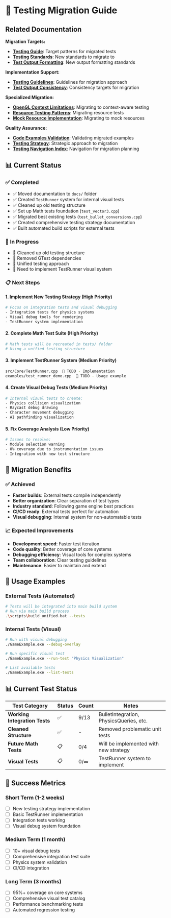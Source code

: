 # 🔄 Testing Migration Guide

## Related Documentation

**Migration Targets:**

- **[Testing Guide](testing-guide.md)**: Target patterns for migrated tests
- **[Testing Standards](testing-standards.md)**: New standards to migrate to
- **[Test Output Formatting](testing-output-formatting.md)**: New output formatting standards

**Implementation Support:**

- **[Testing Guidelines](testing-guidelines.md)**: Guidelines for migration approach
- **[Test Output Consistency](testing-output-consistency-guide.md)**: Consistency targets for migration

**Specialized Migration:**

- **[OpenGL Context Limitations](testing-opengl-limitations.md)**: Migrating to context-aware testing
- **[Resource Testing Patterns](testing-resource-patterns.md)**: Migrating resource tests
- **[Mock Resource Implementation](testing-mock-resources.md)**: Migrating to mock resources

**Quality Assurance:**

- **[Code Examples Validation](testing-code-examples-validation.md)**: Validating migrated examples
- **[Testing Strategy](testing-strategy.md)**: Strategic approach to migration
- **[Testing Navigation Index](testing-navigation-index.md)**: Navigation for migration planning

## 📊 Current Status

### ✅ **Completed**

- ✅ Moved documentation to `docs/` folder
- ✅ Created `TestRunner` system for internal visual tests
- ✅ Cleaned up old testing structure
- ✅ Set up Math tests foundation (`test_vector3.cpp`)
- ✅ Migrated best existing tests (`test_bullet_conversions.cpp`)
- ✅ Created comprehensive testing strategy documentation
- ✅ Built automated build scripts for external tests

### 🔄 **In Progress**

- 🔄 Cleaned up old testing structure
- 🔄 Removed GTest dependencies
- 🔄 Unified testing approach
- 🔄 Need to implement TestRunner visual system

### 📋 **Next Steps**

#### 1. **Implement New Testing Strategy** (High Priority)

```bash
# Focus on integration tests and visual debugging
- Integration tests for physics systems
- Visual debug tools for rendering
- TestRunner system implementation
```

#### 2. **Complete Math Test Suite** (High Priority)

```bash
# Math tests will be recreated in tests/ folder
# Using a unified testing structure
```

#### 3. **Implement TestRunner System** (Medium Priority)

```bash
src/Core/TestRunner.cpp  🔄 TODO - Implementation
examples/test_runner_demo.cpp  🔄 TODO - Usage example
```

#### 4. **Create Visual Debug Tests** (Medium Priority)

```bash
# Internal visual tests to create:
- Physics collision visualization
- Raycast debug drawing
- Character movement debugging
- AI pathfinding visualization
```

#### 5. **Fix Coverage Analysis** (Low Priority)

```bash
# Issues to resolve:
- Module selection warning
- 0% coverage due to instrumentation issues
- Integration with new test structure
```

## 🎯 **Migration Benefits**

### ✅ **Achieved**

- **Faster builds**: External tests compile independently
- **Better organization**: Clear separation of test types
- **Industry standard**: Following game engine best practices
- **CI/CD ready**: External tests perfect for automation
- **Visual debugging**: Internal system for non-automatable tests

### 📈 **Expected Improvements**

- **Development speed**: Faster test iteration
- **Code quality**: Better coverage of core systems
- **Debugging efficiency**: Visual tools for complex systems
- **Team collaboration**: Clear testing guidelines
- **Maintenance**: Easier to maintain and extend

## 🔧 **Usage Examples**

### External Tests (Automated)

```bash
# Tests will be integrated into main build system
# Run via main build process
.\scripts\build_unified.bat --tests
```

### Internal Tests (Visual)

```bash
# Run with visual debugging
./GameExample.exe --debug-overlay

# Run specific visual test
./GameExample.exe --run-test "Physics Visualization"

# List available tests
./GameExample.exe --list-tests
```

## 📊 **Current Test Status**

| Test Category                 | Status | Count | Notes                                   |
| ----------------------------- | ------ | ----- | --------------------------------------- |
| **Working Integration Tests** | ✅     | 9/13  | BulletIntegration, PhysicsQueries, etc. |
| **Cleaned Structure**         | ✅     | -     | Removed problematic unit tests          |
| **Future Math Tests**         | 📋     | 0/4   | Will be implemented with new strategy   |
| **Visual Tests**              | 📋     | 0/∞   | TestRunner system to implement          |

## 🎯 **Success Metrics**

### Short Term (1-2 weeks)

- [ ] New testing strategy implementation
- [ ] Basic TestRunner implementation
- [ ] Integration tests working
- [ ] Visual debug system foundation

### Medium Term (1 month)

- [ ] 10+ visual debug tests
- [ ] Comprehensive integration test suite
- [ ] Physics system validation
- [ ] CI/CD integration

### Long Term (3 months)

- [ ] 95%+ coverage on core systems
- [ ] Comprehensive visual test catalog
- [ ] Performance benchmarking tests
- [ ] Automated regression testing
